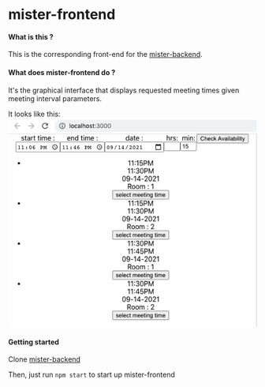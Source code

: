 # mister-frontend

#### What is this ?

This is the corresponding front-end for the [mister-backend](https://github.com/daxlar/mister-backend).

#### What does mister-frontend do ?

It's the graphical interface that displays requested meeting times given meeting interval parameters.

It looks like this: ![gui](/pics/mister-frontend.png)

#### Getting started

Clone [mister-backend](https://github.com/daxlar/mister-backend)

Then, just run `npm start` to start up mister-frontend
